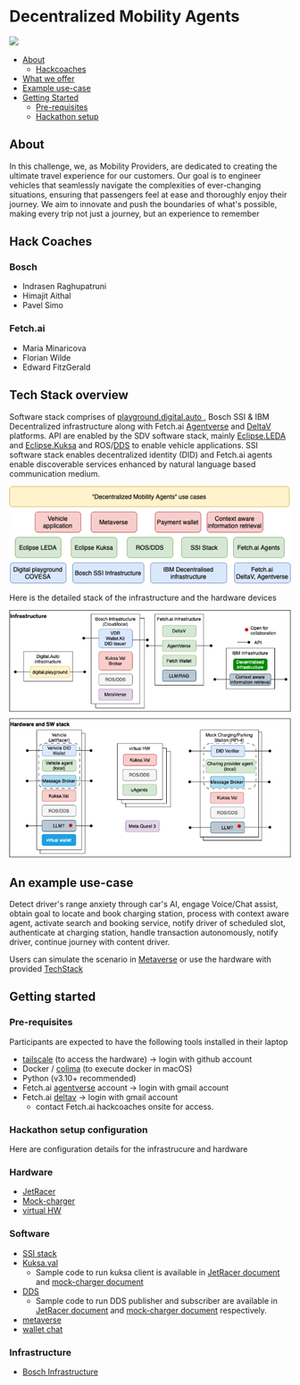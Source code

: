 # Decentralized Mobility Agents


![](assets/Mendix-Primary-Logo-RGB-Blue-h60.png)

- [About](#about)
    - [Hackcoaches](#hack-coaches)
- [What we offer](#tech-stack-overview)
- [Example use-case](#an-example-use-case)
- [Getting Started](#getting-started)
    - [Pre-requisites](#pre-requisites)
    - [Hackathon setup](#hackathon-setup-configuration)

## About
In this challenge, we, as Mobility Providers, are dedicated to creating the ultimate travel experience for our customers. Our goal is to engineer vehicles that seamlessly navigate the complexities of ever-changing situations, ensuring that passengers feel at ease and thoroughly enjoy their journey. We aim to innovate and push the boundaries of what's possible, making every trip not just a journey, but an experience to remember

## Hack Coaches
### Bosch
- Indrasen Raghupatruni
- Himajit Aithal
- Pavel Simo
### Fetch.ai
- Maria Minaricova 
- Florian Wilde
- Edward FitzGerald

## Tech Stack overview

Software stack comprises of [playground.digital.auto
](https://digitalauto.netlify.app), Bosch SSI & IBM Decentralized infrastructure along with Fetch.ai [Agentverse](https://fetch.ai/docs/concepts/agent-services/agentverse-intro) and [DeltaV](https://fetch.ai/docs/concepts/ai-engine/deltav) platforms. API are enabled by the SDV software stack, mainly [Eclipse.LEDA](https://github.com/eclipse-leda) and [Eclipse.Kuksa](https://github.com/eclipse/kuksa.val) and ROS/[DDS](https://github.com/eclipse-cyclonedds/cyclonedds) to enable vehicle applications. SSI software stack enables decentralized identity (DID) and Fetch.ai agents enable discoverable services enhanced by natural language based communication medium. 

![SW stack](figures/SW_Stack.png?raw=true "SW stack")


Here is the detailed stack of the infrastructure and the hardware devices 

![Tech stack](figures/Tech_Stack.png?raw=true "Tech stack")

## An example use-case

Detect driver's range anxiety through car's AI, engage Voice/Chat assist, obtain goal to locate and book charging station, process with context aware agent, activate search and booking service, notify driver of scheduled slot, authenticate at charging station, handle transaction autonomously, notify driver, continue journey with content driver. 

Users can simulate the scenario in [Metaverse](https://blog.bosch-digital.com/metaverse-a-place-for-education-and-training/) or use the hardware with provided [TechStack](#tech-stack-overview)

## Getting started

### Pre-requisites
Participants are expected to have the following tools installed in their laptop
- [tailscale](https://tailscale.com) (to access the hardware) -> login with github account
- Docker / [colima](https://github.com/abiosoft/colima) (to execute docker in macOS)
- Python (v3.10+ recommended)
- Fetch.ai [agentverse](https://agentverse.ai/) account -> login with gmail account
- Fetch.ai [deltav](https://deltav.agentverse.ai/login) -> login with gmail account
    - contact Fetch.ai hackcoaches onsite for access.


### Hackathon setup configuration
Here are configuration details for the infrastrucure and hardware

### Hardware
- [JetRacer](/jetracer/jetracer-settings.md)
- [Mock-charger](/mock-charger/infra-settings.md)
- [virtual HW](/virtual/getting-started-virtualHW.md)
### Software
- [SSI stack](/ssi/ssi-settings.md)
- [Kuksa.val](https://github.com/eclipse/kuksa.val)
    - Sample code to run kuksa client is available in [JetRacer document](/jetracer/jetracer-settings.md) and [mock-charger document](/mock-charger/infra-settings.md)
- [DDS](https://github.com/eclipse-cyclonedds/cyclonedds)
    - Sample code to run DDS publisher and subscriber are available in [JetRacer document](/jetracer/jetracer-settings.md) and [mock-charger document](/mock-charger/infra-settings.md) respectively.
- [metaverse](https://github.com/Bosch-ConnectedExperience-2024/SDV_GettingStarted/blob/WIP.SDVLINK.DOCS/sdv-link-mixed-reality-kit.md)    
- [wallet chat](/resources/Chat%20to%20X.pptx)
### Infrastructure
- [Bosch Infrastructure](/host/bosch-host-settings.md)